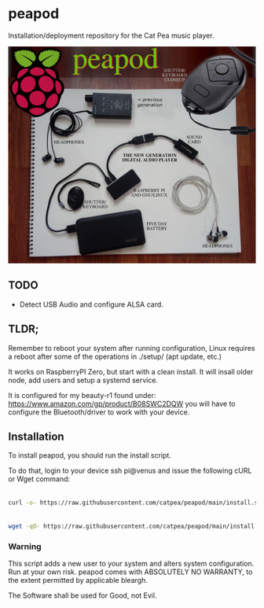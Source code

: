 # peapod
Installation/deployment repository for the Cat Pea music player.

![Screenshot](screenshot.jpg)

## TODO

- Detect USB Audio and configure ALSA card.

## TLDR;

Remember to reboot your system after running configuration, Linux requires a reboot after some of the operations in ./setup/ (apt update, etc.)

It works on RaspberryPI Zero, but start with a clean install. It will insall older node, add users and setup a systemd service.

It is configured for my beauty-r1 found under: https://www.amazon.com/gp/product/B08SWC2DQW you will have to configure the Bluetooth/driver to work with your device.


## Installation

To install peapod, you should run the install script.

To do that, login to your device ssh pi@venus and issue the following cURL or Wget command:

```sh

curl -o- https://raw.githubusercontent.com/catpea/peapod/main/install.sh | sudo bash

```

```sh

wget -qO- https://raw.githubusercontent.com/catpea/peapod/main/install.sh | sudo bash

```

### Warning

This script adds a new user to your system and alters system configuration. Run at your own risk.
peapod comes with ABSOLUTELY NO WARRANTY, to the extent permitted by applicable bleargh.

The Software shall be used for Good, not Evil.
